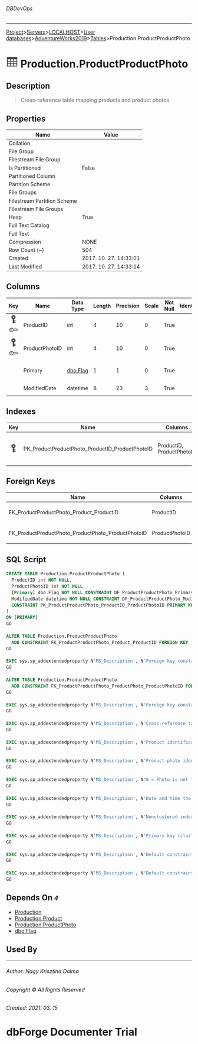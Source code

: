###### DBDevOps
___
[Project](../../../../../startpage.md)>[Servers](../../../../Servers.md)>[LOCALHOST](../../../LOCALHOST.md)>[User databases](../../UserDatabases.md)>[AdventureWorks2019](../AdventureWorks2019.md)>[Tables](Tables.md)>Production.ProductProductPhoto


# ![logo](../../../../../Images/table.svg) Production.ProductProductPhoto

## <a name="#Description"></a>Description
> Cross-reference table mapping products and product photos.
## <a name="#Properties"></a>Properties
|Name|Value|
|---|---|
|Collation||
|File Group||
|Filestream File Group||
|Is Partitioned|False|
|Partitioned Column||
|Partition Scheme||
|File Groups||
|Filestream Partition Scheme||
|Filestream File Groups||
|Heap|True|
|Full Text Catalog||
|Full Text||
|Compression|NONE|
|Row Count (~)|504|
|Created|2017. 10. 27. 14:33:01|
|Last Modified|2017. 10. 27. 14:33:14|


## <a name="#Columns"></a>Columns
|Key|Name|Data Type|Length|Precision|Scale|Not Null|Identity|Rule|Default|Computed|Persisted|Description
|---|---|---|---|---|---|---|---|---|---|---|---|---
|[![Primary Key PK_ProductProductPhoto_ProductID_ProductPhotoID](../../../../../Images/primarykey.svg)](#Indexes)[![Foreign Keys FK_ProductProductPhoto_Product_ProductID: Production.Product](../../../../../Images/foreignkey.svg)](#ForeignKeys)|ProductID|int|4|10|0|True||||False|False|Product identification number. Foreign key to Product.ProductID.|
|[![Primary Key PK_ProductProductPhoto_ProductID_ProductPhotoID](../../../../../Images/primarykey.svg)](#Indexes)[![Foreign Keys FK_ProductProductPhoto_ProductPhoto_ProductPhotoID: Production.ProductPhoto](../../../../../Images/foreignkey.svg)](#ForeignKeys)|ProductPhotoID|int|4|10|0|True||||False|False|Product photo identification number. Foreign key to ProductPhoto.ProductPhotoID.|
||Primary|[dbo.Flag](../Programmability/Types/UserDefinedDataTypes/dbo.Flag.md)|1|1|0|True|||(0)|False|False|0 = Photo is not the principal image. 1 = Photo is the principal image.|
||ModifiedDate|datetime|8|23|3|True|||(getdate())|False|False|Date and time the record was last updated.|

## <a name="#Indexes"></a>Indexes
|Key|Name|Columns|Unique|Type|Description
|---|---|---|---|---|---
|[![Primary Key PK_ProductProductPhoto_ProductID_ProductPhotoID](../../../../../Images/primarykey.svg)](#Indexes)|PK_ProductProductPhoto_ProductID_ProductPhotoID|ProductID, ProductPhotoID|True||Nonclustered index created by a primary key constraint.|

## <a name="#ForeignKeys"></a>Foreign Keys
|Name|Columns|Description
|---|---|---
|FK_ProductProductPhoto_Product_ProductID|ProductID|Foreign key constraint referencing Product.ProductID.|
|FK_ProductProductPhoto_ProductPhoto_ProductPhotoID|ProductPhotoID|Foreign key constraint referencing ProductPhoto.ProductPhotoID.|

## <a name="#SqlScript"></a>SQL Script
```SQL
CREATE TABLE Production.ProductProductPhoto (
  ProductID int NOT NULL,
  ProductPhotoID int NOT NULL,
  [Primary] dbo.Flag NOT NULL CONSTRAINT DF_ProductProductPhoto_Primary DEFAULT (0),
  ModifiedDate datetime NOT NULL CONSTRAINT DF_ProductProductPhoto_ModifiedDate DEFAULT (getdate()),
  CONSTRAINT PK_ProductProductPhoto_ProductID_ProductPhotoID PRIMARY KEY NONCLUSTERED (ProductID, ProductPhotoID)
)
ON [PRIMARY]
GO

ALTER TABLE Production.ProductProductPhoto
  ADD CONSTRAINT FK_ProductProductPhoto_Product_ProductID FOREIGN KEY (ProductID) REFERENCES Production.Product (ProductID)
GO

EXEC sys.sp_addextendedproperty N'MS_Description', N'Foreign key constraint referencing Product.ProductID.', 'SCHEMA', N'Production', 'TABLE', N'ProductProductPhoto', 'CONSTRAINT', N'FK_ProductProductPhoto_Product_ProductID'
GO

ALTER TABLE Production.ProductProductPhoto
  ADD CONSTRAINT FK_ProductProductPhoto_ProductPhoto_ProductPhotoID FOREIGN KEY (ProductPhotoID) REFERENCES Production.ProductPhoto (ProductPhotoID)
GO

EXEC sys.sp_addextendedproperty N'MS_Description', N'Foreign key constraint referencing ProductPhoto.ProductPhotoID.', 'SCHEMA', N'Production', 'TABLE', N'ProductProductPhoto', 'CONSTRAINT', N'FK_ProductProductPhoto_ProductPhoto_ProductPhotoID'
GO

EXEC sys.sp_addextendedproperty N'MS_Description', N'Cross-reference table mapping products and product photos.', 'SCHEMA', N'Production', 'TABLE', N'ProductProductPhoto'
GO

EXEC sys.sp_addextendedproperty N'MS_Description', N'Product identification number. Foreign key to Product.ProductID.', 'SCHEMA', N'Production', 'TABLE', N'ProductProductPhoto', 'COLUMN', N'ProductID'
GO

EXEC sys.sp_addextendedproperty N'MS_Description', N'Product photo identification number. Foreign key to ProductPhoto.ProductPhotoID.', 'SCHEMA', N'Production', 'TABLE', N'ProductProductPhoto', 'COLUMN', N'ProductPhotoID'
GO

EXEC sys.sp_addextendedproperty N'MS_Description', N'0 = Photo is not the principal image. 1 = Photo is the principal image.', 'SCHEMA', N'Production', 'TABLE', N'ProductProductPhoto', 'COLUMN', N'Primary'
GO

EXEC sys.sp_addextendedproperty N'MS_Description', N'Date and time the record was last updated.', 'SCHEMA', N'Production', 'TABLE', N'ProductProductPhoto', 'COLUMN', N'ModifiedDate'
GO

EXEC sys.sp_addextendedproperty N'MS_Description', N'Nonclustered index created by a primary key constraint.', 'SCHEMA', N'Production', 'TABLE', N'ProductProductPhoto', 'INDEX', N'PK_ProductProductPhoto_ProductID_ProductPhotoID'
GO

EXEC sys.sp_addextendedproperty N'MS_Description', N'Primary key (clustered) constraint', 'SCHEMA', N'Production', 'TABLE', N'ProductProductPhoto', 'CONSTRAINT', N'PK_ProductProductPhoto_ProductID_ProductPhotoID'
GO

EXEC sys.sp_addextendedproperty N'MS_Description', N'Default constraint value of GETDATE()', 'SCHEMA', N'Production', 'TABLE', N'ProductProductPhoto', 'CONSTRAINT', N'DF_ProductProductPhoto_ModifiedDate'
GO

EXEC sys.sp_addextendedproperty N'MS_Description', N'Default constraint value of 0 (FALSE)', 'SCHEMA', N'Production', 'TABLE', N'ProductProductPhoto', 'CONSTRAINT', N'DF_ProductProductPhoto_Primary'
GO
```

## <a name="#DependsOn"></a>Depends On _`4`_
- [Production](../Security/Schemas/Production.md)
- [Production.Product](Production.Product.md)
- [Production.ProductPhoto](Production.ProductPhoto.md)
- [dbo.Flag](../Programmability/Types/UserDefinedDataTypes/dbo.Flag.md)


## <a name="#UsedBy"></a>Used By


___
###### Author: Nagy Krisztina Dalma
###### Copyright © All Rights Reserved
###### Created: 2021. 03. 15

# dbForge Documenter Trial